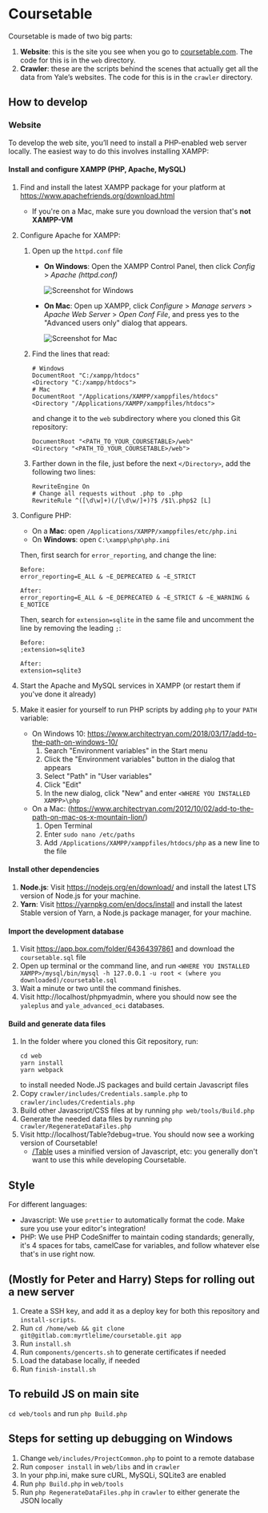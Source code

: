 # Coursetable

Coursetable is made of two big parts:

1.  **Website**: this is the site you see when you go to [coursetable.com](https://coursetable.com). The code for this is in the `web` directory.
2.  **Crawler**: these are the scripts behind the scenes that actually get all the data from Yale’s websites. The code for this is in the `crawler` directory.

## How to develop

### Website

To develop the web site, you’ll need to install a PHP-enabled web server locally. The easiest way to do this involves installing XAMPP:

#### Install and configure XAMPP (PHP, Apache, MySQL)

1.  Find and install the latest XAMPP package for your platform at https://www.apachefriends.org/download.html
    - If you're on a Mac, make sure you download the version that's **not XAMPP-VM**

2.  Configure Apache for XAMPP:
    1. Open up the `httpd.conf` file
        - **On Windows**: Open the XAMPP Control Panel, then click *Config* > *Apache (httpd.conf)*

          ![Screenshot for Windows](https://i.imgur.com/jBZhv7j.png)

        - **On Mac**: Open up XAMPP, click *Configure* > *Manage servers* > *Apache Web Server* > *Open Conf File*, and press yes to the "Advanced users only" dialog that appears.

          ![Screenshot for Mac](https://i.imgur.com/yn4YPIM.png)

    2. Find the lines that read:
       ```
       # Windows
       DocumentRoot "C:/xampp/htdocs"
       <Directory "C:/xampp/htdocs">
       # Mac
       DocumentRoot "/Applications/XAMPP/xamppfiles/htdocs"
       <Directory "/Applications/XAMPP/xamppfiles/htdocs">
       ```
       and change it to the `web` subdirectory where you cloned this Git repository:
       ```
       DocumentRoot "<PATH_TO_YOUR_COURSETABLE>/web"
       <Directory "<PATH_TO_YOUR_COURSETABLE>/web">
       ```
    3. Farther down in the file, just before the next `</Directory>`, add the following two lines:
       ```
       RewriteEngine On
       # Change all requests without .php to .php
       RewriteRule ^([\d\w]+)(/[\d\w/]+)?$ /$1\.php$2 [L]
       ```

3. Configure PHP:
    - On a **Mac**: open `/Applications/XAMPP/xamppfiles/etc/php.ini`
    - On **Windows**: open `C:\xampp\php\php.ini`

    Then, first search for `error_reporting`, and change the line:
    ```
    Before:
    error_reporting=E_ALL & ~E_DEPRECATED & ~E_STRICT

    After:
    error_reporting=E_ALL & ~E_DEPRECATED & ~E_STRICT & ~E_WARNING & E_NOTICE
    ```

    Then, search for `extension=sqlite` in the same file and uncomment the line by removing the leading `;`:

    ```
    Before:
    ;extension=sqlite3

    After:
    extension=sqlite3
    ```

3.  Start the Apache and MySQL services in XAMPP (or restart them if you've done it already)
4.  Make it easier for yourself to run PHP scripts by adding `php` to your `PATH` variable:
    - On Windows 10: https://www.architectryan.com/2018/03/17/add-to-the-path-on-windows-10/
      1. Search "Environment variables" in the Start menu
      2. Click the "Environment variables" button in the dialog that appears
      3. Select "Path" in "User variables"
      4. Click "Edit"
      5. In the new dialog, click "New" and enter `<WHERE YOU INSTALLED XAMPP>\php`
    - On a Mac: (https://www.architectryan.com/2012/10/02/add-to-the-path-on-mac-os-x-mountain-lion/)
      1. Open Terminal
      2. Enter `sudo nano /etc/paths`
      3. Add `/Applications/XAMPP/xamppfiles/htdocs/php` as a new line to the file

#### Install other dependencies

1.  **Node.js**: Visit https://nodejs.org/en/download/ and install the latest LTS version of Node.js for your machine.
2.  **Yarn**: Visit https://yarnpkg.com/en/docs/install and install the latest Stable version of Yarn, a Node.js package manager, for your machine.

#### Import the development database

1.  Visit https://app.box.com/folder/64364397861 and download the `coursetable.sql` file
2.  Open up terminal or the command line, and run `<WHERE YOU INSTALLED XAMPP>/mysql/bin/mysql -h 127.0.0.1 -u root < (where you downloaded)/coursetable.sql`
3.  Wait a minute or two until the command finishes.
4.  Visit http://localhost/phpmyadmin, where you should now see the `yaleplus` and `yale_advanced_oci` databases.

#### Build and generate data files

1.  In the folder where you cloned this Git repository, run:
    ```
    cd web
    yarn install
    yarn webpack
    ```
    to install needed Node.JS packages and build certain Javascript files
2.  Copy `crawler/includes/Credentials.sample.php` to `crawler/includes/Credentials.php`
3.  Build other Javascript/CSS files at by running `php web/tools/Build.php`
4.  Generate the needed data files by running `php crawler/RegenerateDataFiles.php`
5.  Visit http://localhost/Table?debug=true. You should now see a working version of Coursetable!
    - [/Table](http://localhost/Table) uses a minified version of Javascript, etc: you generally don't want to use this while developing Coursetable.

## Style

For different languages:

- Javascript: We use `prettier` to automatically format the code. Make sure you use your editor's integration!
- PHP: We use PHP CodeSniffer to maintain coding standards; generally, it's 4 spaces for tabs, camelCase for variables, and follow whatever else that's in use right now.

## (Mostly for Peter and Harry) Steps for rolling out a new server

1.  Create a SSH key, and add it as a deploy key for both this repository and
    `install-scripts`.
2.  Run `cd /home/web && git clone git@gitlab.com:myrtlelime/coursetable.git app`
3.  Run `install.sh`
4.  Run `components/gencerts.sh` to generate certificates if needed
5.  Load the database locally, if needed
6.  Run `finish-install.sh`

## To rebuild JS on main site

`cd web/tools` and run `php Build.php`

## Steps for setting up debugging on Windows

1.  Change `web/includes/ProjectCommon.php` to point to a remote database
2.  Run `composer install` in `web/libs` and in `crawler`
3.  In your php.ini, make sure cURL, MySQLi, SQLite3 are enabled
4.  Run `php Build.php` in `web/tools`
5.  Run `php RegenerateDataFiles.php` in `crawler` to either generate the JSON locally
